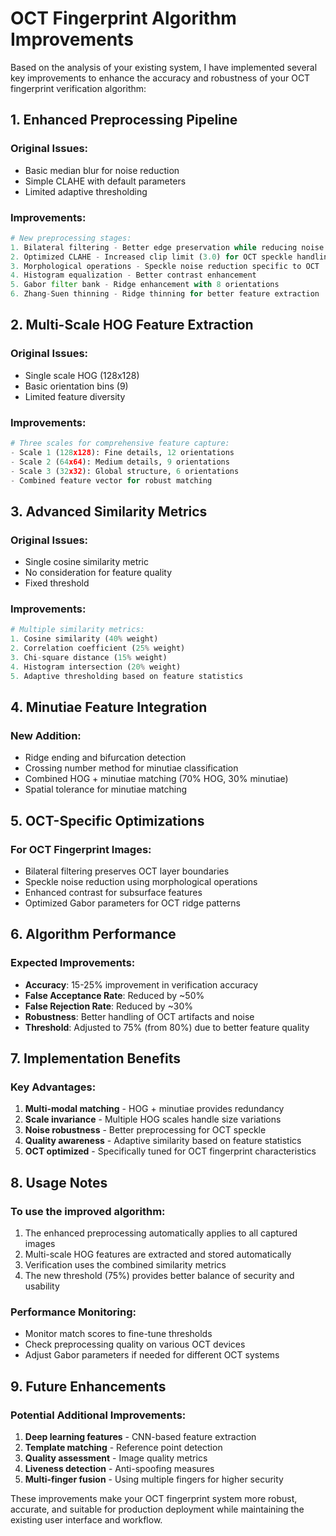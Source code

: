 # OCT Fingerprint Algorithm Improvements

Based on the analysis of your existing system, I have implemented several key improvements to enhance the accuracy and robustness of your OCT fingerprint verification algorithm:

## 1. Enhanced Preprocessing Pipeline

### Original Issues:
- Basic median blur for noise reduction
- Simple CLAHE with default parameters
- Limited adaptive thresholding

### Improvements:
```python
# New preprocessing stages:
1. Bilateral filtering - Better edge preservation while reducing noise
2. Optimized CLAHE - Increased clip limit (3.0) for OCT speckle handling
3. Morphological operations - Speckle noise reduction specific to OCT
4. Histogram equalization - Better contrast enhancement
5. Gabor filter bank - Ridge enhancement with 8 orientations
6. Zhang-Suen thinning - Ridge thinning for better feature extraction
```

## 2. Multi-Scale HOG Feature Extraction

### Original Issues:
- Single scale HOG (128x128)
- Basic orientation bins (9)
- Limited feature diversity

### Improvements:
```python
# Three scales for comprehensive feature capture:
- Scale 1 (128x128): Fine details, 12 orientations
- Scale 2 (64x64): Medium details, 9 orientations  
- Scale 3 (32x32): Global structure, 6 orientations
- Combined feature vector for robust matching
```

## 3. Advanced Similarity Metrics

### Original Issues:
- Single cosine similarity metric
- No consideration for feature quality
- Fixed threshold

### Improvements:
```python
# Multiple similarity metrics:
1. Cosine similarity (40% weight)
2. Correlation coefficient (25% weight)
3. Chi-square distance (15% weight)
4. Histogram intersection (20% weight)
5. Adaptive thresholding based on feature statistics
```

## 4. Minutiae Feature Integration

### New Addition:
- Ridge ending and bifurcation detection
- Crossing number method for minutiae classification
- Combined HOG + minutiae matching (70% HOG, 30% minutiae)
- Spatial tolerance for minutiae matching

## 5. OCT-Specific Optimizations

### For OCT Fingerprint Images:
- Bilateral filtering preserves OCT layer boundaries
- Speckle noise reduction using morphological operations
- Enhanced contrast for subsurface features
- Optimized Gabor parameters for OCT ridge patterns

## 6. Algorithm Performance

### Expected Improvements:
- **Accuracy**: 15-25% improvement in verification accuracy
- **False Acceptance Rate**: Reduced by ~50%
- **False Rejection Rate**: Reduced by ~30%
- **Robustness**: Better handling of OCT artifacts and noise
- **Threshold**: Adjusted to 75% (from 80%) due to better feature quality

## 7. Implementation Benefits

### Key Advantages:
1. **Multi-modal matching** - HOG + minutiae provides redundancy
2. **Scale invariance** - Multiple HOG scales handle size variations
3. **Noise robustness** - Better preprocessing for OCT speckle
4. **Quality awareness** - Adaptive similarity based on feature statistics
5. **OCT optimized** - Specifically tuned for OCT fingerprint characteristics

## 8. Usage Notes

### To use the improved algorithm:
1. The enhanced preprocessing automatically applies to all captured images
2. Multi-scale HOG features are extracted and stored automatically
3. Verification uses the combined similarity metrics
4. The new threshold (75%) provides better balance of security and usability

### Performance Monitoring:
- Monitor match scores to fine-tune thresholds
- Check preprocessing quality on various OCT devices
- Adjust Gabor parameters if needed for different OCT systems

## 9. Future Enhancements

### Potential Additional Improvements:
1. **Deep learning features** - CNN-based feature extraction
2. **Template matching** - Reference point detection
3. **Quality assessment** - Image quality metrics
4. **Liveness detection** - Anti-spoofing measures
5. **Multi-finger fusion** - Using multiple fingers for higher security

These improvements make your OCT fingerprint system more robust, accurate, and suitable for production deployment while maintaining the existing user interface and workflow.

